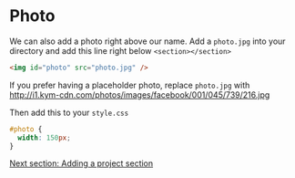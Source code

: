 # Photo

We can also add a photo right above our name. Add a `photo.jpg` into your
directory and add this line right below `<section></section>`

```html
<img id="photo" src="photo.jpg" />
```

If you prefer having a placeholder photo, replace `photo.jpg` with http://i1.kym-cdn.com/photos/images/facebook/001/045/739/216.jpg


Then add this to your `style.css`
```css
#photo {
  width: 150px;
}
```

[Next section: Adding a project section](https://github.com/andytechyon/techyon/blob/master/resources/09-Projects.md)
